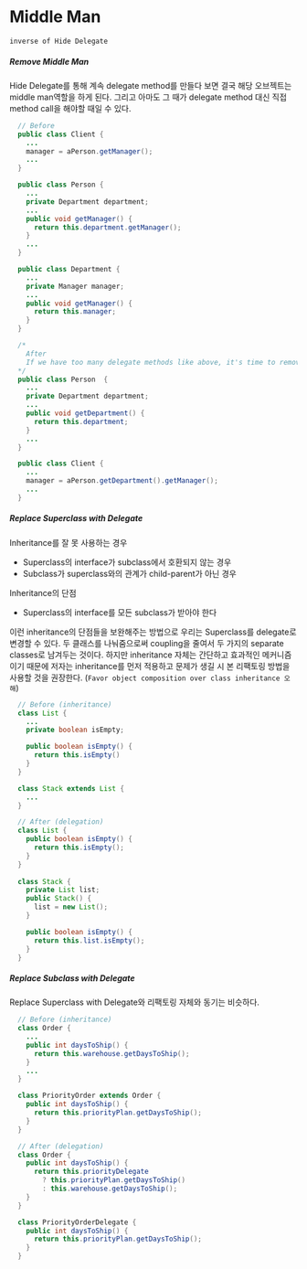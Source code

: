 # Middle Man

`inverse of Hide Delegate`

##### Remove Middle Man

Hide Delegate를 통해 계속 delegate method를 만들다 보면 결국 해당 오브젝트는 middle man역할을 하게 된다. 그리고 아마도 그 때가 delegate method 대신 직접 method call을 해야할 때일 수 있다.

```java
  // Before
  public class Client {
    ...
    manager = aPerson.getManager();
    ...
  }

  public class Person {
    ...
    private Department department;
    ...
    public void getManager() {
      return this.department.getManager();
    }
    ...
  }

  public class Department {
    ...
    private Manager manager;
    ...
    public void getManager() {
      return this.manager;
    }
  }

  /*
    After
    If we have too many delegate methods like above, it's time to remove the middle man
  */
  public class Person  {
    ...
    private Department department;
    ...
    public void getDepartment() {
      return this.department;
    }
    ...
  }

  public class Client {
    ...
    manager = aPerson.getDepartment().getManager();
    ...
  }
```

##### Replace Superclass with Delegate

Inheritance를 잘 못 사용하는 경우
- Superclass의 interface가 subclass에서 호환되지 않는 경우
- Subclass가 superclass와의 관계가 child-parent가 아닌 경우

Inheritance의 단점
- Superclass의 interface를 모든 subclass가 받아야 한다

이런 inheritance의 단점들을 보완해주는 방법으로 우리는 Superclass를 delegate로 변경할 수 있다. 두 클래스를 나눠줌으로써 coupling을 줄여서 두 가지의 separate classes로 남겨두는 것이다. 하지만 inheritance 자체는 간단하고 효과적인 메커니즘이기 때문에 저자는 inheritance를 먼저 적용하고 문제가 생길 시 본 리팩토링 방법을 사용할 것을 권장한다. (`Favor object composition over class inheritance 오해`)


```java
  // Before (inheritance)
  class List {
    ...
    private boolean isEmpty;

    public boolean isEmpty() {
      return this.isEmpty()
    }
  }

  class Stack extends List {
    ...
  }

  // After (delegation)
  class List {
    public boolean isEmpty() {
      return this.isEmpty();
    }
  }
  
  class Stack {
    private List list;
    public Stack() {
      list = new List();
    }

    public boolean isEmpty() {
      return this.list.isEmpty();
    }
  }
```


##### Replace Subclass with Delegate

Replace Superclass with Delegate와 리팩토링 자체와 동기는 비슷하다. 

```java
  // Before (inheritance)
  class Order {
    ...
    public int daysToShip() {
      return this.warehouse.getDaysToShip();
    }
    ...
  }

  class PriorityOrder extends Order {
    public int daysToShip() {
      return this.priorityPlan.getDaysToShip();
    }
  }

  // After (delegation)
  class Order {
    public int daysToShip() {
      return this.priorityDelegate 
        ? this.priorityPlan.getDaysToShip()
        : this.warehouse.getDaysToShip();
    }
  }

  class PriorityOrderDelegate {
    public int daysToShip() {
      return this.priorityPlan.getDaysToShip();
    }
  }
```







































